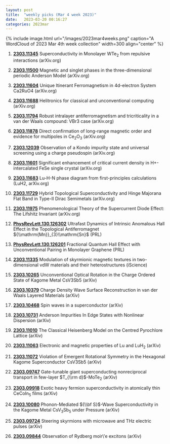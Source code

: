 ```yaml
---
layout: post
title:  "weekly picks (Mar 4 week 2023)"
date:   2023-03-20 00:16:27
categories: 2023mar
---
```



{% include image.html url="/images/2023mar4weeks.png" caption="A WordCloud of 2023 Mar 4th week collection" width=300 align="center" %}



1. **[2303.11345](http://arxiv.org/abs/2303.11345)** Superconductivity in Monolayer WTe$_2$ from repulsive interactions (arXiv.org)

1. **[2303.11500](http://arxiv.org/abs/2303.11500)** Magnetic and singlet phases in the three-dimensional periodic Anderson Model (arXiv.org)

1. **[2303.11604](http://arxiv.org/abs/2303.11604)** Unique Itinerant Ferromagnetism in 4d-electron System Ca2RuO4 (arXiv.org)

1. **[2303.11688](http://arxiv.org/abs/2303.11688)** Helitronics for classical and unconventional computing (arXiv.org)

1. **[2303.11794](http://arxiv.org/abs/2303.11794)** Robust intralayer antiferromagnetism and tricriticality in a van der Waals compound: VBr3 case (arXiv.org)

1. **[2303.11878](http://arxiv.org/abs/2303.11878)** Direct confirmation of long-range magnetic order and evidence for multipoles in Ce$_{2}$O$_{3}$ (arXiv.org)

1. **[2303.12039](http://arxiv.org/abs/2303.12039)** Observation of a Kondo impurity state and universal screening using a charge pseudospin (arXiv.org)

1. **[2303.11601](http://arxiv.org/abs/2303.11601)** Significant enhancement of critical current density in H+-intercalated FeSe single crystal (arXiv.org)

1. **[2303.11683](http://arxiv.org/abs/2303.11683)** Lu-H-N phase diagram from first-principles calculations (LuH2, arXiv.org)

1. **[2303.11729](http://arxiv.org/abs/2303.11729)** Hybrid Topological Superconductivity and Hinge Majorana Flat Band in Type-II Dirac Semimetals (arXiv.org)

1. **[2303.11975](http://arxiv.org/abs/2303.11975)** Phenomenological Theory of the Supercurrent Diode Effect: The Lifshitz Invariant (arXiv.org)

1. **[PhysRevLett.130.126302](https://link.aps.org/doi/10.1103/PhysRevLett.130.126302)** Ultrafast Dynamics of Intrinsic Anomalous Hall Effect in the Topological Antiferromagnet ${\\mathrm{Mn}}_{3}\\mathrm{Sn}$ (PRL)

1. **[PhysRevLett.130.126201](https://link.aps.org/doi/10.1103/PhysRevLett.130.126201)** Fractional Quantum Hall Effect with Unconventional Pairing in Monolayer Graphene (PRL)

1. **[2303.11335](http://arxiv.org/abs/2303.11335)** Modulation of skyrmionic magnetic textures in two-dimensional vdW materials and their heterostructures (iScience)




1. **[2303.10265](http://arxiv.org/abs/2303.10265)** Unconventional Optical Rotation in the Charge Ordered State of Kagome Metal CsV3Sb5 (arXiv)

1. **[2303.10379](http://arxiv.org/abs/2303.10379)** Charge Density Wave Surface Reconstruction in van der Waals Layered Materials (arXiv)

1. **[2303.10468](http://arxiv.org/abs/2303.10468)** Spin waves in a superconductor (arXiv)

1. **[2303.10731](http://arxiv.org/abs/2303.10731)** Anderson Impurities In Edge States with Nonlinear Dispersion (arXiv)

1. **[2303.11010](http://arxiv.org/abs/2303.11010)** The Classical Heisenberg Model on the Centred Pyrochlore Lattice (arXiv)

1. **[2303.11063](http://arxiv.org/abs/2303.11063)** Electronic and magnetic properties of Lu and LuH$_2$ (arXiv)

1. **[2303.11072](http://arxiv.org/abs/2303.11072)** Violation of Emergent Rotational Symmetry in the Hexagonal Kagome Superconductor CsV3Sb5 (arXiv)




1. **[2303.09747](http://arxiv.org/abs/2303.09747)** Gate-tunable giant superconducting nonreciprocal transport in few-layer $T_{\\rm d}$-MoTe$_2$ (arXiv)

1. **[2303.09918](http://arxiv.org/abs/2303.09918)** Exotic heavy fermion superconductivity in atomically thin CeCoIn$_5$ films (arXiv)

1. **[2303.10080](http://arxiv.org/abs/2303.10080)** Phonon-Mediated ${\\bf S}$-Wave Superconductivity in the Kagome Metal CsV$_3$Sb$_5$ under Pressure (arXiv)

1. **[2303.09724](http://arxiv.org/abs/2303.09724)** Steering skyrmions with microwave and THz electric pulses (arXiv)

1. **[2303.09844](http://arxiv.org/abs/2303.09844)** Observation of Rydberg moir\\'e excitons (arXiv)
